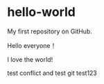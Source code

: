 # hello-world
My first repository on GitHub.

Hello everyone！

I love the world!

test conflict and test git
test123